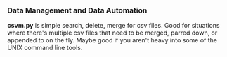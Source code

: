 ### Data Management and Data Automation </h4></th>

**csvm.py** is simple search, delete, merge for csv files.  Good for situations where there's multiple csv files that need to be merged, parred down, or appended to on the fly. Maybe good if you aren't heavy into some of the UNIX command line tools.     

